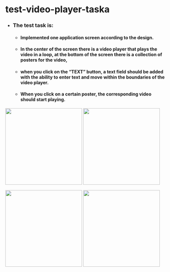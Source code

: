 # test-video-player-taskа

* ### The test task is:

    * #### Implemented one application screen according to the design.
    * #### In the center of the screen there is a video player that plays the video in a loop, at the bottom of the screen there is a collection of posters for the video,

  * #### when you click on the “TEXT” button, a text field should be added with the ability to enter text and move within the boundaries of the video player.
 
  * #### When you click on a certain poster, the corresponding video should start playing.

<img src=https://user-images.githubusercontent.com/103746333/204159572-b2be44ba-53d8-461d-9def-a2f43a6f09bf.jpg width=240> <img src=https://user-images.githubusercontent.com/103746333/204159574-9af2ac47-3825-4b95-ae43-1e1eddb8eb62.jpg width=240>

 <img src=https://user-images.githubusercontent.com/103746333/204159575-727a343f-eddc-4325-b33b-23feb9cec352.jpg width=240> <img src=https://user-images.githubusercontent.com/103746333/204159576-f4556b4e-aa38-44f8-be53-6a385398c968.jpg width=240>
